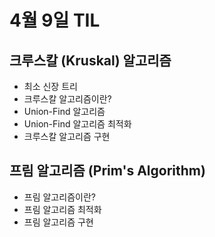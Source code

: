 # 4월 9일 TIL

## 크루스칼 (Kruskal) 알고리즘
- 최소 신장 트리
- 크루스칼 알고리즘이란?
- Union-Find 알고리즘
- Union-Find 알고리즘 최적화
- 크루스칼 알고리즘 구현

## 프림 알고리즘 (Prim's Algorithm)
- 프림 알고리즘이란?
- 프림 알고리즘 최적화
- 프림 알고리즘 구현